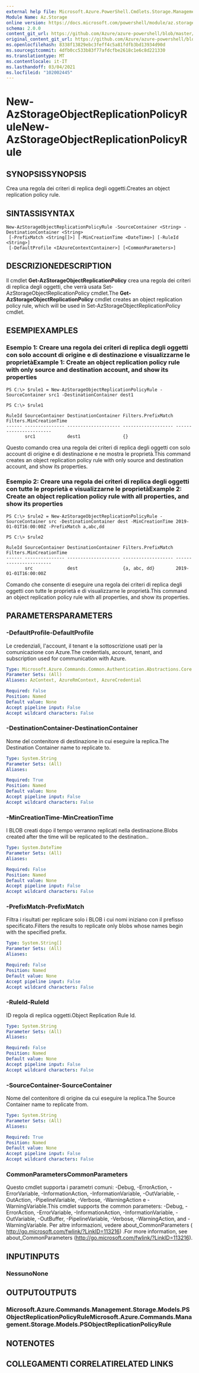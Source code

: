 ```yaml
---
external help file: Microsoft.Azure.PowerShell.Cmdlets.Storage.Management.dll-Help.xml
Module Name: Az.Storage
online version: https://docs.microsoft.com/powershell/module/az.storage/New-azstorageobjectreplicationpolicyrule
schema: 2.0.0
content_git_url: https://github.com/Azure/azure-powershell/blob/master/src/Storage/Storage.Management/help/New-AzStorageObjectReplicationPolicyRule.md
original_content_git_url: https://github.com/Azure/azure-powershell/blob/master/src/Storage/Storage.Management/help/New-AzStorageObjectReplicationPolicyRule.md
ms.openlocfilehash: 8338f13829ebc3feff4c5a81fdfb3bd13934d90d
ms.sourcegitcommit: 4dfb0cc533b83f77afdcfbe2618c1e6c8d221330
ms.translationtype: MT
ms.contentlocale: it-IT
ms.lasthandoff: 03/04/2021
ms.locfileid: "102002445"
---
```

# <span data-ttu-id="58b18-101">New-AzStorageObjectReplicationPolicyRule</span><span class="sxs-lookup"><span data-stu-id="58b18-101">New-AzStorageObjectReplicationPolicyRule</span></span>

## <span data-ttu-id="58b18-102">SYNOPSIS</span><span class="sxs-lookup"><span data-stu-id="58b18-102">SYNOPSIS</span></span>
<span data-ttu-id="58b18-103">Crea una regola dei criteri di replica degli oggetti.</span><span class="sxs-lookup"><span data-stu-id="58b18-103">Creates an object replication policy rule.</span></span>

## <span data-ttu-id="58b18-104">SINTASSI</span><span class="sxs-lookup"><span data-stu-id="58b18-104">SYNTAX</span></span>

```
New-AzStorageObjectReplicationPolicyRule -SourceContainer <String> -DestinationContainer <String>
 [-PrefixMatch <String[]>] [-MinCreationTime <DateTime>] [-RuleId <String>]
 [-DefaultProfile <IAzureContextContainer>] [<CommonParameters>]
```

## <span data-ttu-id="58b18-105">DESCRIZIONE</span><span class="sxs-lookup"><span data-stu-id="58b18-105">DESCRIPTION</span></span>
<span data-ttu-id="58b18-106">Il cmdlet **Get-AzStorageObjectReplicationPolicy** crea una regola dei criteri di replica degli oggetti, che verrà usata Set-AzStorageObjectReplicationPolicy cmdlet.</span><span class="sxs-lookup"><span data-stu-id="58b18-106">The **Get-AzStorageObjectReplicationPolicy** cmdlet creates an object replication policy rule, which will be used in Set-AzStorageObjectReplicationPolicy cmdlet.</span></span>

## <span data-ttu-id="58b18-107">ESEMPI</span><span class="sxs-lookup"><span data-stu-id="58b18-107">EXAMPLES</span></span>

### <span data-ttu-id="58b18-108">Esempio 1: Creare una regola dei criteri di replica degli oggetti con solo account di origine e di destinazione e visualizzarne le proprietà</span><span class="sxs-lookup"><span data-stu-id="58b18-108">Example 1: Create an object replication policy rule with only source and destination account, and show its properties</span></span>
```
PS C:\> $rule1 = New-AzStorageObjectReplicationPolicyRule -SourceContainer src1 -DestinationContainer dest1 

PS C:\> $rule1

RuleId SourceContainer DestinationContainer Filters.PrefixMatch Filters.MinCreationTime
------ --------------- -------------------- ------------------- -----------------------
       src1            dest1                {}
```

<span data-ttu-id="58b18-109">Questo comando crea una regola dei criteri di replica degli oggetti con solo account di origine e di destinazione e ne mostra le proprietà.</span><span class="sxs-lookup"><span data-stu-id="58b18-109">This command creates an object replication policy rule with only source and destination account, and show its properties.</span></span>

### <span data-ttu-id="58b18-110">Esempio 2: Creare una regola dei criteri di replica degli oggetti con tutte le proprietà e visualizzarne le proprietà</span><span class="sxs-lookup"><span data-stu-id="58b18-110">Example 2: Create an object replication policy rule with all properties, and show its properties</span></span>
```
PS C:\> $rule2 = New-AzStorageObjectReplicationPolicyRule -SourceContainer src -DestinationContainer dest -MinCreationTime 2019-01-01T16:00:00Z -PrefixMatch a,abc,dd

PS C:\> $rule2

RuleId SourceContainer DestinationContainer Filters.PrefixMatch Filters.MinCreationTime
------ --------------- -------------------- ------------------- -----------------------
       src             dest                 {a, abc, dd}        2019-01-01T16:00:00Z
```

<span data-ttu-id="58b18-111">Comando che consente di eseguire una regola dei criteri di replica degli oggetti con tutte le proprietà e di visualizzarne le proprietà.</span><span class="sxs-lookup"><span data-stu-id="58b18-111">This command an object replication policy rule with all properties, and show its properties.</span></span>

## <span data-ttu-id="58b18-112">PARAMETERS</span><span class="sxs-lookup"><span data-stu-id="58b18-112">PARAMETERS</span></span>

### <span data-ttu-id="58b18-113">-DefaultProfile</span><span class="sxs-lookup"><span data-stu-id="58b18-113">-DefaultProfile</span></span>
<span data-ttu-id="58b18-114">Le credenziali, l'account, il tenant e la sottoscrizione usati per la comunicazione con Azure.</span><span class="sxs-lookup"><span data-stu-id="58b18-114">The credentials, account, tenant, and subscription used for communication with Azure.</span></span>

```yaml
Type: Microsoft.Azure.Commands.Common.Authentication.Abstractions.Core.IAzureContextContainer
Parameter Sets: (All)
Aliases: AzContext, AzureRmContext, AzureCredential

Required: False
Position: Named
Default value: None
Accept pipeline input: False
Accept wildcard characters: False
```

### <span data-ttu-id="58b18-115">-DestinationContainer</span><span class="sxs-lookup"><span data-stu-id="58b18-115">-DestinationContainer</span></span>
<span data-ttu-id="58b18-116">Nome del contenitore di destinazione in cui eseguire la replica.</span><span class="sxs-lookup"><span data-stu-id="58b18-116">The Destination Container name to replicate to.</span></span>

```yaml
Type: System.String
Parameter Sets: (All)
Aliases:

Required: True
Position: Named
Default value: None
Accept pipeline input: False
Accept wildcard characters: False
```

### <span data-ttu-id="58b18-117">-MinCreationTime</span><span class="sxs-lookup"><span data-stu-id="58b18-117">-MinCreationTime</span></span>
<span data-ttu-id="58b18-118">I BLOB creati dopo il tempo verranno replicati nella destinazione.</span><span class="sxs-lookup"><span data-stu-id="58b18-118">Blobs created after the time will be replicated to the destination..</span></span>

```yaml
Type: System.DateTime
Parameter Sets: (All)
Aliases:

Required: False
Position: Named
Default value: None
Accept pipeline input: False
Accept wildcard characters: False
```

### <span data-ttu-id="58b18-119">-PrefixMatch</span><span class="sxs-lookup"><span data-stu-id="58b18-119">-PrefixMatch</span></span>
<span data-ttu-id="58b18-120">Filtra i risultati per replicare solo i BLOB i cui nomi iniziano con il prefisso specificato.</span><span class="sxs-lookup"><span data-stu-id="58b18-120">Filters the results to replicate only blobs whose names begin with the specified prefix.</span></span>

```yaml
Type: System.String[]
Parameter Sets: (All)
Aliases:

Required: False
Position: Named
Default value: None
Accept pipeline input: False
Accept wildcard characters: False
```

### <span data-ttu-id="58b18-121">-RuleId</span><span class="sxs-lookup"><span data-stu-id="58b18-121">-RuleId</span></span>
<span data-ttu-id="58b18-122">ID regola di replica oggetti.</span><span class="sxs-lookup"><span data-stu-id="58b18-122">Object Replication Rule Id.</span></span>

```yaml
Type: System.String
Parameter Sets: (All)
Aliases:

Required: False
Position: Named
Default value: None
Accept pipeline input: False
Accept wildcard characters: False
```

### <span data-ttu-id="58b18-123">-SourceContainer</span><span class="sxs-lookup"><span data-stu-id="58b18-123">-SourceContainer</span></span>
<span data-ttu-id="58b18-124">Nome del contenitore di origine da cui eseguire la replica.</span><span class="sxs-lookup"><span data-stu-id="58b18-124">The Source Container name to replicate from.</span></span>

```yaml
Type: System.String
Parameter Sets: (All)
Aliases:

Required: True
Position: Named
Default value: None
Accept pipeline input: False
Accept wildcard characters: False
```

### <span data-ttu-id="58b18-125">CommonParameters</span><span class="sxs-lookup"><span data-stu-id="58b18-125">CommonParameters</span></span>
<span data-ttu-id="58b18-126">Questo cmdlet supporta i parametri comuni: -Debug, -ErrorAction, -ErrorVariable, -InformationAction, -InformationVariable, -OutVariable, -OutAction, -PipelineVariable, -Verbose, -WarningAction e -WarningVariable.</span><span class="sxs-lookup"><span data-stu-id="58b18-126">This cmdlet supports the common parameters: -Debug, -ErrorAction, -ErrorVariable, -InformationAction, -InformationVariable, -OutVariable, -OutBuffer, -PipelineVariable, -Verbose, -WarningAction, and -WarningVariable.</span></span> <span data-ttu-id="58b18-127">Per altre informazioni, vedere about_CommonParameters ( http://go.microsoft.com/fwlink/?LinkID=113216) .</span><span class="sxs-lookup"><span data-stu-id="58b18-127">For more information, see about_CommonParameters (http://go.microsoft.com/fwlink/?LinkID=113216).</span></span>

## <span data-ttu-id="58b18-128">INPUT</span><span class="sxs-lookup"><span data-stu-id="58b18-128">INPUTS</span></span>

### <span data-ttu-id="58b18-129">Nessuno</span><span class="sxs-lookup"><span data-stu-id="58b18-129">None</span></span>

## <span data-ttu-id="58b18-130">OUTPUT</span><span class="sxs-lookup"><span data-stu-id="58b18-130">OUTPUTS</span></span>

### <span data-ttu-id="58b18-131">Microsoft.Azure.Commands.Management.Storage.Models.PSObjectReplicationPolicyRule</span><span class="sxs-lookup"><span data-stu-id="58b18-131">Microsoft.Azure.Commands.Management.Storage.Models.PSObjectReplicationPolicyRule</span></span>

## <span data-ttu-id="58b18-132">NOTE</span><span class="sxs-lookup"><span data-stu-id="58b18-132">NOTES</span></span>

## <span data-ttu-id="58b18-133">COLLEGAMENTI CORRELATI</span><span class="sxs-lookup"><span data-stu-id="58b18-133">RELATED LINKS</span></span>

